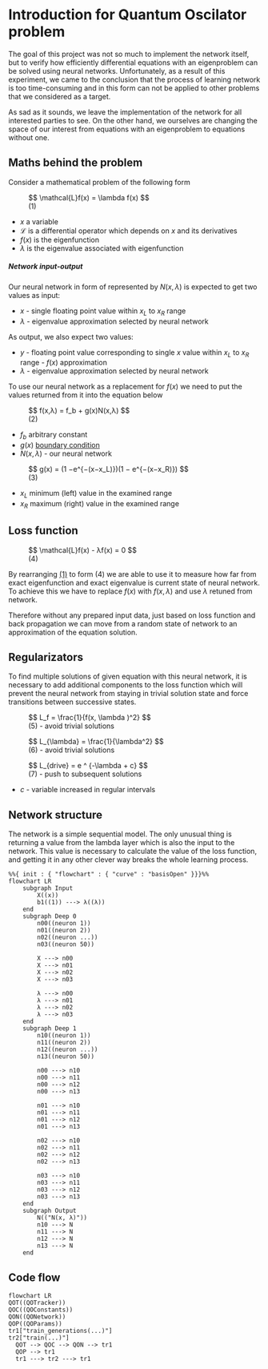 # Introduction for Quantum Oscilator problem

The goal of this project was not so much to implement the network itself, but
to verify how efficiently differential equations with an eigenproblem can be
solved using neural networks. Unfortunately, as a result of this experiment, we
came to the conclusion that the process of learning network is too
time-consuming and in this form can not be applied to other problems that we
considered as a target.

As sad as it sounds, we leave the implementation of the network for all
interested parties to see. On the other hand, we ourselves are changing the
space of our interest from equations with an eigenproblem to equations without
one.

## Maths behind the problem

Consider a mathematical problem of the following form

<figure markdown>
  $$
  \mathcal{L}f(x) = \lambda f(x)
  $$
  <figcaption>(1)</figcaption>
</figure>

- $x$ a variable
- $\mathcal{L}$ is a differential operator which depends on $x$ and its
  derivatives
- $f(x)$ is the eigenfunction
- $\lambda$ is the eigenvalue associated with eigenfunction

##### Network input-output

Our neural network in form of represented by $N(x, \lambda )$ is expected to
get two values as input:

- $x$ - single floating point value within $x_L$ to $x_R$ range
- $\lambda$ - eigenvalue approximation selected by neural network

As output, we also expect two values:

- $y$ - floating point value corresponding to single $x$ value within $x_L$ to
  $x_R$ range - $f(x)$ approximation
- $\lambda$ - eigenvalue approximation selected by neural network

To use our neural network as a replacement for $f(x)$ we need to put the values
returned from it into the equation below

<figure markdown>
  $$
  f(x,λ) = f_b + g(x)N(x,λ)
  $$
  <figcaption>(2)</figcaption>
</figure>

- $f_b$ arbitrary constant
- $g(x)$ [boundary condition](/quantum_oscilator/introduction/#equation-3)
- $N(x, \lambda )$ - our neural network

<figure markdown>
  $$
  g(x) = (1 −e^{−(x−x_L)})(1 − e^{−(x−x_R)})
  $$
  <figcaption>(3)</figcaption>
</figure>

- $x_L$ minimum (left) value in the examined range
- $x_R$ maximum (right) value in the examined range

## Loss function

<figure markdown>
  $$
  \mathcal{L}f(x) - λf(x) = 0
  $$
  <figcaption>(4)</figcaption>
</figure>

By rearranging [(1)](/quantum_oscilator/introduction/#maths-behind-the-problem)
to form (4) we are able to use it to measure how far from exact eigenfunction
and exact eigenvalue is current state of neural network. To achieve this we
have to replace $f(x)$ with $f(x, \lambda )$ and use $\lambda$ retuned from
network.

Therefore without any prepared input data, just based on loss function and back
propagation we can move from a random state of network to an approximation of
the equation solution.

## Regularizators

To find multiple solutions of given equation with this neural network, it is
necessary to add additional components to the loss function which will prevent
the neural network from staying in trivial solution state and force transitions
between successive states.

<figure markdown>
  $$
  L_f = \frac{1}{f(x, \lambda )^2}
  $$
  <figcaption>(5) - avoid trivial solutions</figcaption>
</figure>

<figure markdown>
  $$
  L_{\lambda} = \frac{1}{\lambda^2}
  $$
  <figcaption>(6) - avoid trivial solutions</figcaption>
</figure>

<figure markdown>
  $$
  L_{drive} = e ^ {-\lambda + c}
  $$
  <figcaption>(7) - push to subsequent solutions</figcaption>
</figure>

- $c$ - variable increased in regular intervals

## Network structure

The network is a simple sequential model. The only unusual thing is returning a
value from the lambda layer which is also the input to the network. This value
is necessary to calculate the value of the loss function, and getting it in any
other clever way breaks the whole learning process.

```mermaid
%%{ init : { "flowchart" : { "curve" : "basisOpen" }}}%%
flowchart LR
    subgraph Input
        X((x))
        b1((1)) ---> λ((λ))
    end
    subgraph Deep 0
        n00((neuron 1))
        n01((neuron 2))
        n02((neuron ...))
        n03((neuron 50))

        X ---> n00
        X ---> n01
        X ---> n02
        X ---> n03

        λ ---> n00
        λ ---> n01
        λ ---> n02
        λ ---> n03
    end
    subgraph Deep 1
        n10((neuron 1))
        n11((neuron 2))
        n12((neuron ...))
        n13((neuron 50))

        n00 ---> n10
        n00 ---> n11
        n00 ---> n12
        n00 ---> n13

        n01 ---> n10
        n01 ---> n11
        n01 ---> n12
        n01 ---> n13

        n02 ---> n10
        n02 ---> n11
        n02 ---> n12
        n02 ---> n13

        n03 ---> n10
        n03 ---> n11
        n03 ---> n12
        n03 ---> n13
    end
    subgraph Output
        N(("N(x, λ)"))
        n10 ---> N
        n11 ---> N
        n12 ---> N
        n13 ---> N
    end
```

## Code flow

```mermaid
flowchart LR
QOT((QOTracker))
QOC((QOConstants))
QON((QONetwork))
QOP((QOParams))
tr1["train_generations(...)"]
tr2["train(...)"]
  QOT --> QOC --> QON --> tr1
  QOP --> tr1
  tr1 ---> tr2 ---> tr1
```
